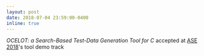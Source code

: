 ```yaml
---
layout: post
date: 2018-07-04 23:59:00-0400
inline: true
---
```


*OCELOT: a Search-Based Test-Data Generation Tool for C* accepted at [ASE 2018](http://www.ase2018.com)'s tool demo track 
